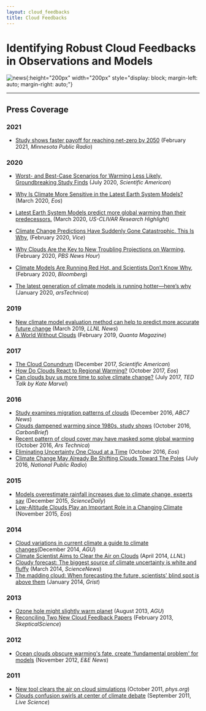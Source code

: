 ```yaml
--- 
layout: cloud_feedbacks 
title: Cloud Feedbacks 
---
```

# Identifying Robust Cloud Feedbacks in Observations and Models 

![news]({{site.baseurl}}/projects/cloud_feedbacks/news.svg){:height="200px" width="200px" style="display: block; margin-left: auto; margin-right: auto;"}

---
## Press Coverage

### 2021
* [Study shows faster payoff for reaching net-zero by 2050](https://www.mprnews.org/episode/2021/02/04/study-shows-faster-payoff-for-reaching-netzero-by-2050) (February 2021, <em>Minnesota Public Radio</em>)

### 2020
* [Worst- and Best-Case Scenarios for Warming Less Likely, Groundbreaking Study Finds](https://www.scientificamerican.com/article/worst-and-best-case-scenarios-for-warming-less-likely-groundbreaking-study-finds/) (July 2020, <em>Scientific American</em>)

* [Why Is Climate More Sensitive in the Latest Earth System Models?](https://eos.org/research-spotlights/why-is-climate-more-sensitive-in-the-latest-earth-system-models) (March 2020, <em>Eos</em>)
* [Latest Earth System Models predict more global warming than their predecessors.](https://usclivar.org/research-highlights/latest-earth-system-models-predict-more-global-warming-their-predecessors) (March 2020, <em>US-CLIVAR Research Highlight</em>)
* [Climate Change Predictions Have Suddenly Gone Catastrophic. This Is Why](https://www.vice.com/en_uk/article/9393jd/climate-change-predictions-have-suddenly-gone-catastrophic-this-is-why), (February 2020, <em>Vice</em>)
* [Why Clouds Are the Key to New Troubling Projections on Warming](https://www.pbs.org/newshour/science/why-clouds-are-key-to-new-climate-change-projections), (February 2020, <em>PBS News Hour</em>)
* [Climate Models Are Running Red Hot, and Scientists Don’t Know Why](https://www.bloomberg.com/news/features/2020-02-03/climate-models-are-running-red-hot-and-scientists-don-t-know-why), (February 2020, <em>Bloomberg</em>)
* [The latest generation of climate models is running hotter—here’s why](https://arstechnica.com/science/2020/01/the-latest-generation-of-climate-models-is-running-hotter-heres-why/) (January 2020, <em>arsTechnica</em>)
  
### 2019
* [New climate model evaluation method can help to predict more accurate future change](https://www.llnl.gov/news/new-climate-model-evaluation-method-can-help-predict-more-accurate-future-change) (March 2019, <em>LLNL News</em>)
* [A World Without Clouds](https://www.quantamagazine.org/cloud-loss-could-add-8-degrees-to-global-warming-20190225/) (February 2019, <em>Quanta Magazine</em>)

### 2017
* [The Cloud Conundrum](https://www.nature.com/scientificamerican/journal/v317/n6/full/scientificamerican1217-72.html) (December 2017, <em>Scientific American</em>)
* [How Do Clouds React to Regional Warming?](https://eos.org/research-spotlights/how-do-clouds-react-to-regional-warming) (October 2017, <em>Eos</em>)
* [Can clouds buy us more time to solve climate change?](https://www.ted.com/talks/kate_marvel_can_clouds_buy_us_more_time_to_solve_climate_change) (July 2017, <em>TED Talk by Kate Marvel</em>)

### 2016
* [Study examines migration patterns of clouds](http://abc7news.com/weather/study-examines-migration-patterns-of-clouds/1648684/) (December 2016, <em>ABC7 News</em>)
* [Clouds dampened warming since 1980s, study shows](https://www.carbonbrief.org/clouds-dampened-warming-since1980s) (October 2016, <em>CarbonBrief</em>)
* [Recent pattern of cloud cover may have masked some global warming](http://arstechnica.com/science/2016/10/clouds-may-actually-have-slowed-recent-warming-but-that-wont-last/) (October 2016, <em>Ars Technica</em>) 
* [Eliminating Uncertainty One Cloud at a Time](https://eos.org/research-spotlights/eliminating-uncertainty-one-cloud-at-a-time) (October 2016, <em>Eos</em>)
* [Climate Change May Already Be Shifting Clouds Toward The Poles](http://www.npr.org/sections/thetwo-way/2016/07/11/485314321/climate-change-may-already-be-shifting-clouds-toward-the-poles) (July 2016, <em>National Public Radio</em>)

### 2015
* [Models overestimate rainfall increases due to climate change, experts say](https://www.sciencedaily.com/releases/2015/12/151210140516.htm) (December 2015, <em>ScienceDaily</em>)
* [Low-Altitude Clouds Play an Important Role in a Changing Climate](https://eos.org/research-spotlights/low-altitude-clouds-play-an-important-role-in-a-changing-climate) (November 2015, <em>Eos</em>) 

### 2014
* [Cloud variations in current climate a guide to climate changes](https://agupubs.onlinelibrary.wiley.com/doi/epdf/10.1002/2014EO480007)(December 2014, <em>AGU</em>) 
* [Climate Scientist Aims to Clear the Air on Clouds](https://www.llnl.gov/news/climate-scientist-aims-clear-air-clouds) (April 2014, <em>LLNL</em>)
* [Cloudy forecast: The biggest source of climate uncertainty is white and fluffy](https://www.sciencenews.org/article/cloudy-forecast) (March 2014, <em>ScienceNews</em>)
* [The madding cloud: When forecasting the future, scientists' blind spot is above them](http://grist.org/climate-energy/the-madding-cloud-when-forecasting-the-future-scientists-blind-spot-is-above-them/) (January 2014, <em>Grist</em>)

### 2013
* [Ozone hole might slightly warm planet](https://news.agu.org/press-release/ozone-hole-might-slightly-warm-planet/) (August 2013, <em>AGU</em>)
* [Reconciling Two New Cloud Feedback Papers](http://www.skepticalscience.com/reconciling-two-cloud-feedback-papers-dessler.html) (February 2013, <em>SkepticalScience</em>)

### 2012
* [Ocean clouds obscure warming's fate, create
'fundamental problem' for models](http://www.eenews.net/stories/1059972878) (November 2012, <em>E&E News</em>)

### 2011
* [New tool clears the air on cloud simulations](https://phys.org/news/2011-10-tool-air-cloud-simulations.html) (October 2011, <em>phys.org</em>)
* [Clouds confusion swirls at center of climate debate](http://www.livescience.com/16097-clouds-climate-change-debate.html)  (September 2011, <em>Live Science</em>)
